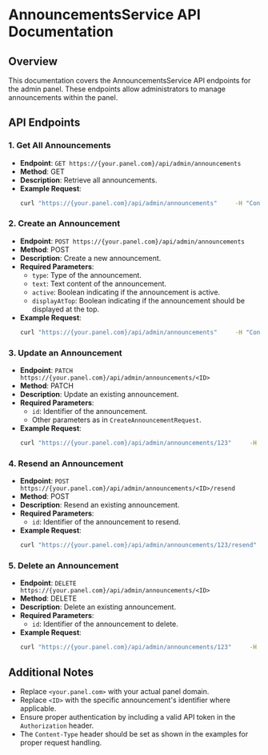 
# AnnouncementsService API Documentation

## Overview
This documentation covers the AnnouncementsService API endpoints for the admin panel. These endpoints allow administrators to manage announcements within the panel.

## API Endpoints

### 1. Get All Announcements
- **Endpoint**: `GET https://{your.panel.com}/api/admin/announcements`
- **Method**: GET
- **Description**: Retrieve all announcements.
- **Example Request**:
  ```bash
  curl "https://{your.panel.com}/api/admin/announcements"     -H "Content-Type: application/json"     -H "Authorization: Bearer ADMINAPITOKEN"     -X GET
  ```

### 2. Create an Announcement
- **Endpoint**: `POST https://{your.panel.com}/api/admin/announcements`
- **Method**: POST
- **Description**: Create a new announcement.
- **Required Parameters**:
  - `type`: Type of the announcement.
  - `text`: Text content of the announcement.
  - `active`: Boolean indicating if the announcement is active.
  - `displayAtTop`: Boolean indicating if the announcement should be displayed at the top.
- **Example Request**:
  ```bash
  curl "https://{your.panel.com}/api/admin/announcements"     -H "Content-Type: application/json"     -H "Authorization: Bearer ADMINAPITOKEN"     -X POST     -d '{ "type": "info", "text": "Server maintenance scheduled", "active": true, "displayAtTop": false }'
  ```

### 3. Update an Announcement
- **Endpoint**: `PATCH https://{your.panel.com}/api/admin/announcements/<ID>`
- **Method**: PATCH
- **Description**: Update an existing announcement.
- **Required Parameters**:
  - `id`: Identifier of the announcement.
  - Other parameters as in `CreateAnnouncementRequest`.
- **Example Request**:
  ```bash
  curl "https://{your.panel.com}/api/admin/announcements/123"     -H "Content-Type: application/json"     -H "Authorization: Bearer ADMINAPITOKEN"     -X PATCH     -d '{ "type": "warning", "text": "Maintenance extended", "active": true, "displayAtTop": true, "id": 123 }'
  ```

### 4. Resend an Announcement
- **Endpoint**: `POST https://{your.panel.com}/api/admin/announcements/<ID>/resend`
- **Method**: POST
- **Description**: Resend an existing announcement.
- **Required Parameters**:
  - `id`: Identifier of the announcement to resend.
- **Example Request**:
  ```bash
  curl "https://{your.panel.com}/api/admin/announcements/123/resend"     -H "Content-Type: application/json"     -H "Authorization: Bearer ADMINAPITOKEN"     -X POST
  ```

### 5. Delete an Announcement
- **Endpoint**: `DELETE https://{your.panel.com}/api/admin/announcements/<ID>`
- **Method**: DELETE
- **Description**: Delete an existing announcement.
- **Required Parameters**:
  - `id`: Identifier of the announcement to delete.
- **Example Request**:
  ```bash
  curl "https://{your.panel.com}/api/admin/announcements/123"     -H "Content-Type: application/json"     -H "Authorization: Bearer ADMINAPITOKEN"     -X DELETE
  ```

## Additional Notes
- Replace `<your.panel.com>` with your actual panel domain.
- Replace `<ID>` with the specific announcement's identifier where applicable.
- Ensure proper authentication by including a valid API token in the `Authorization` header.
- The `Content-Type` header should be set as shown in the examples for proper request handling.

